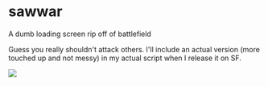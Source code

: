 # sawwar
A dumb loading screen rip off of battlefield

Guess you really shouldn't attack others.
I'll include an actual version (more touched up and not messy) in my actual script when I release it on SF.

![](http://i.lunaversity.xyz/4098.jpg)

